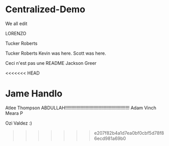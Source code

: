 # Centralized-Demo
We all edit

LORENZO

Tucker Roberts


Tucker Roberts
Kevin was here.
Scott was here.


Ceci n'est pas une README
Jackson Greer








<<<<<<< HEAD




















Jame Handlo
=======
Atlee Thompson
ABDULLAH!!!!!!!!!!!!!!!!!!!!!!!!!!!!!!!!!!!!!!!!!!!!!!!!!!
Adam Vinch
Meara P

Ozi Valdez :)
>>>>>>> e207f82b4a1d7ea0bf0cbf5d78f86ecd981a69b0
